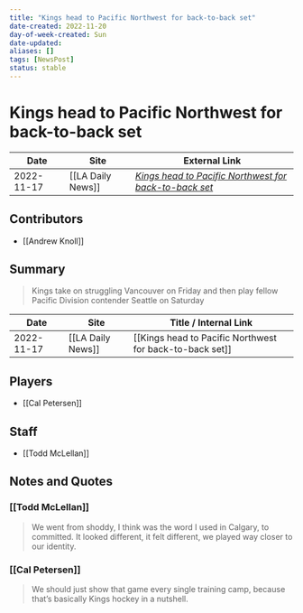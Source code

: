 ```yaml
---
title: "Kings head to Pacific Northwest for back-to-back set"
date-created: 2022-11-20
day-of-week-created: Sun
date-updated: 
aliases: []
tags: [NewsPost]
status: stable
---
```


# Kings head to Pacific Northwest for back-to-back set

| Date       | Site              | External Link                                                                                                                                        |
| ---------- | ----------------- | ---------------------------------------------------------------------------------------------------------------------------------------------------- |
| 2022-11-17 | [[LA Daily News]] | [*Kings head to Pacific Northwest for back-to-back set*](https://www.dailynews.com/2022/11/17/kings-head-to-pacific-northwest-for-back-to-back-set/) |

## Contributors
- [[Andrew Knoll]]

## Summary
> Kings take on struggling Vancouver on Friday and then play fellow Pacific Division contender Seattle on Saturday

| Date       | Site              | Title / Internal Link                                    |
| ---------- | ----------------- | -------------------------------------------------------- |
| 2022-11-17 | [[LA Daily News]] | [[Kings head to Pacific Northwest for back-to-back set]] |

## Players
- [[Cal Petersen]]

## Staff
- [[Todd McLellan]]

## Notes and Quotes
### [[Todd McLellan]]
> We went from shoddy, I think was the word I used in Calgary, to committed. It looked different, it felt different, we played way closer to our identity.

### [[Cal Petersen]]
> We should just show that game every single training camp, because that’s basically Kings hockey in a nutshell.